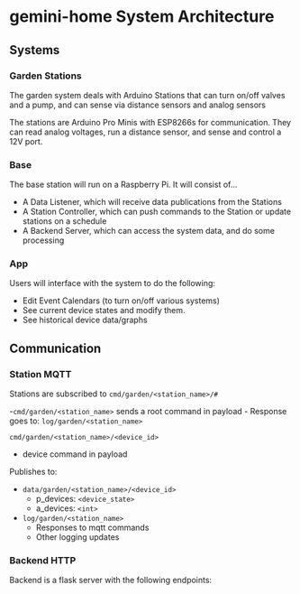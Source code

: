 # gemini-home System Architecture

## Systems

### Garden Stations

The garden system deals with Arduino Stations that can turn on/off valves and a pump, and can sense via distance sensors and analog sensors

The stations are Arduino Pro Minis with ESP8266s for communication. They can read analog voltages, run a distance sensor, and sense and control a 12V port.

### Base

The base station will run on a Raspberry Pi. It will consist of...
- A Data Listener, which will receive data publications from the Stations
- A Station Controller, which can push commands to the Station or update stations on a schedule
- A Backend Server, which can access the system data, and do some processing

### App

Users will interface with the system to do the following:
- Edit Event Calendars (to turn on/off various systems)
- See current device states and modify them.
- See historical device data/graphs

## Communication

### Station MQTT

Stations are subscribed to `cmd/garden/<station_name>/#`

-`cmd/garden/<station_name>` sends a root command in payload
    - Response goes to: `log/garden/<station_name>`

`cmd/garden/<station_name>/<device_id>`
- device command in payload

Publishes to:
- `data/garden/<station_name>/<device_id>`
    - p_devices: `<device_state>`
    - a_devices: `<int>`
- `log/garden/<station_name>`
    - Responses to mqtt commands
    - Other logging updates

### Backend HTTP

Backend is a flask server with the following endpoints:


